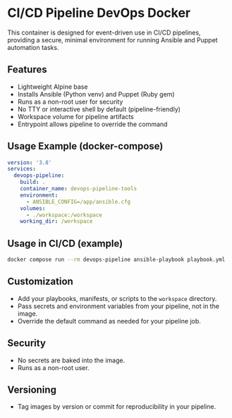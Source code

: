 # CI/CD Pipeline DevOps Docker

This container is designed for event-driven use in CI/CD pipelines, providing a secure, minimal environment for running Ansible and Puppet automation tasks.

## Features
- Lightweight Alpine base
- Installs Ansible (Python venv) and Puppet (Ruby gem)
- Runs as a non-root user for security
- No TTY or interactive shell by default (pipeline-friendly)
- Workspace volume for pipeline artifacts
- Entrypoint allows pipeline to override the command

## Usage Example (docker-compose)
```yaml
version: '3.8'
services:
  devops-pipeline:
    build: .
    container_name: devops-pipeline-tools
    environment:
      - ANSIBLE_CONFIG=/app/ansible.cfg
    volumes:
      - ./workspace:/workspace
    working_dir: /workspace
```

## Usage in CI/CD (example)
```sh
docker compose run --rm devops-pipeline ansible-playbook playbook.yml
```

## Customization
- Add your playbooks, manifests, or scripts to the `workspace` directory.
- Pass secrets and environment variables from your pipeline, not in the image.
- Override the default command as needed for your pipeline job.

## Security
- No secrets are baked into the image.
- Runs as a non-root user.

## Versioning
- Tag images by version or commit for reproducibility in your pipeline.
